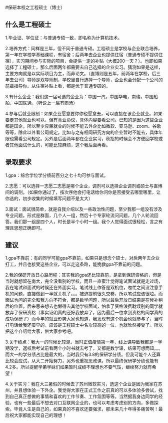 #保研本校之工程硕士（博士）

## 什么是工程硕士
1.毕业证、学位证：与普通专硕一致，即名称为计算机技术。



2.培养方式：同样是三年，但不同于普通专硕。工程硕士是学校与企业联合培养，第一年在学校学基础课程，有宿舍；后两年去企业也提供住宿（普通专硕不提供住宿），实习期间参与实际的项目，会提供一定的补贴（大概200一天？）。也即如果选择了工程硕士，那么后面两年都需要去自己选择的企业实习。猜测如果是这样，主要方向就是以实际项目为主，而非论文。（直博则是五年，前两年在学校，后三年去公司）导师是双导师制，学校里自行选择一个导师，企业也会分配一个公司的前辈指导你。从住宿补贴上看，都是优于普通专硕的。


3.有什么企业：我们这一届可选的企业为：中国一汽，中国华电，南瑞，中国船舶，中国联通。（听说上一届有商汤）


4.参与后就业限制：如果企业愿意要你你也愿意去，可以直接在该企业就业。如果要走其他就业也可以，但有竞业协议，具体内容要看公司。已知的是因为这些企业都是国企，所以至少应届就业的时候不能去外企比如微软、亚马逊、zoom、谷歌等等，除此以外看公司规定，比如与之有相同研究方向的企业暂时不能去，具体年限也需看公司规定。另外是后面两年都在企业实习，秋招的时候会不方便回学校或者其他面试什么的，可能比较麻烦，这个我后面再看。

## 录取要求
1.gpa：综合学位学分绩前百分之七十均可参与面试。


2.志愿：可以选择一志愿二志愿是哪个企业，调剂可以选择企业调剂或硕士与直博间的调剂。（如果你通过了，按次序他会打电话给你问你是否接受去哪里哪里，让你选的，初步收集的时候填写问题不是太大）


3.面试：面试很简单，就是自我介绍以及一些政治性问题，至少我那一组没有涉及专业问题。形式是群面，几个人一组，然后十个专家轮流问问题，几个人轮流回答。我们那一组是四个人，时长是半个小时一组。我个人觉得面试很轻松，言之有理且思想正确即可。

## 建议
1.gpa不靠前：有的同学可能gpa不靠前，如果只是想念个硕士，对后两年去企业打工，并且也接受这些企业，可以走这条路，能挽救gpa不靠前的问题。


2.我的保研开放日心路历程：其实我的gpa还比较靠前，是拿到保研资格的，但是当时就想留在南大，完全没看别的学校，而且一直蜜汁觉得笔试面试就是走过场，我在笔试和面试的时候还在外面实习。笔试线上作答是双机位，匆忙之间没注意手机的问题，直接做到一半就关机了。。。被迫提前很久交卷，所以笔试应该很垃。而面试也问的完全和我方向不符合，都是数学问题，所以最后开放日结果是在候补稍后的位置。后来思来想去也懒得去其他学校面试，怕拿了资格浪费耽误别的同学就放弃了保研资格（事实证明真的还好我放弃了，因为最后一位拿到资格的同学真的成功保研了）而今年的就业形势大家也知道，我发现有这个机会也就参与了，当时打电话给我还蛮早的，应该是工程硕士中名次较高的一位，也就欣然接受了。所以把这个介绍给大家，供大家参考吧。


3.关于绩点：我大一的时候比较混，当时正值疫情第一年，线上课导致我都是一学期没学，返校后考试前看两个小时书就去考了，又都是数学课，结果可想而知。。。而大一的学分绩占比是最大的，当时我只有3.8的保研学分绩。但我可能个人还算比较会应试，从大二开始努力，另外也重视思政课，所以最终保研学分绩也能有4.2多。所以提醒学弟学妹们如果暂时成绩不理想也不要气馁，继续努力就有希望！


4.关于实习：我在大三暑假的时候去了苏州微软实习，选这个企业是因为我家在苏州，并且想体验一下外企。我觉得大家在正式工作之前真的可以多体验多尝试，找到自己真正想做的事情和喜欢的工作节奏、工作氛围等等。当然据我身边同学的经验，也有一些最后不想去对口互联网企业的，也可以考虑考虑别的方向，多做探索。毕竟人生是自己的，如果真的不喜欢还要强求，那未来几十年得多痛苦啊！最后祝大家都能实现自己的理想！

